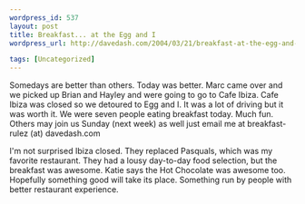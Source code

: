 ```yaml
--- 
wordpress_id: 537
layout: post
title: Breakfast... at the Egg and I
wordpress_url: http://davedash.com/2004/03/21/breakfast-at-the-egg-and-i/

tags: [Uncategorized]
---
```


Somedays are better than others.  Today was better.  Marc came over and we picked up Brian and Hayley and were going to go to Cafe Ibiza.  Cafe Ibiza was closed so we detoured to Egg and I.  It was a lot of driving but it was worth it.  We were seven people eating breakfast today.  Much fun.  Others may join us Sunday (next week) as well just email me at breakfast-rulez (at) davedash.com

I'm not surprised Ibiza closed.  They replaced Pasquals, which was my favorite restaurant.  They had a lousy day-to-day food selection, but the breakfast was awesome.  Katie says the Hot Chocolate was awesome too.  Hopefully something good will take its place.  Something run by people with better restaurant experience.
